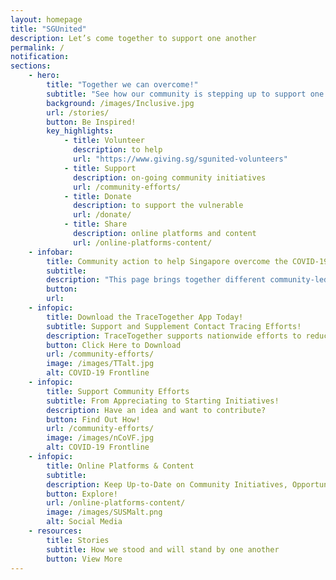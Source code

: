 ```yaml
---
layout: homepage
title: "SGUnited"
description: Let’s come together to support one another
permalink: /
notification: 
sections:
    - hero:
        title: "Together we can overcome!"
        subtitle: "See how our community is stepping up to support one another"
        background: /images/Inclusive.jpg
        url: /stories/
        button: Be Inspired!
        key_highlights:
            - title: Volunteer
              description: to help
              url: "https://www.giving.sg/sgunited-volunteers" 
            - title: Support
              description: on-going community initiatives 
              url: /community-efforts/
            - title: Donate
              description: to support the vulnerable
              url: /donate/                           
            - title: Share
              description: online platforms and content
              url: /online-platforms-content/            
    - infobar:
        title: Community action to help Singapore overcome the COVID-19    
        subtitle: 
        description: "This page brings together different community-led COVID-19 responses. To those who have stepped forward, we salute your efforts! We hope it inspires more of us to help one another get through this challenging time. #SGUnited"
        button:
        url:
    - infopic:
        title: Download the TraceTogether App Today!
        subtitle: Support and Supplement Contact Tracing Efforts!
        description: TraceTogether supports nationwide efforts to reduce the spread of COVID-19. 
        button: Click Here to Download
        url: /community-efforts/
        image: /images/TTalt.jpg
        alt: COVID-19 Frontline
    - infopic:
        title: Support Community Efforts
        subtitle: From Appreciating to Starting Initiatives!
        description: Have an idea and want to contribute?
        button: Find Out How!
        url: /community-efforts/
        image: /images/nCoVF.jpg
        alt: COVID-19 Frontline
    - infopic:
        title: Online Platforms & Content
        subtitle: 
        description: Keep Up-to-Date on Community Initiatives, Opportunities and Content
        button: Explore!
        url: /online-platforms-content/
        image: /images/SUSMalt.png
        alt: Social Media
    - resources:
        title: Stories
        subtitle: How we stood and will stand by one another
        button: View More
---
```

